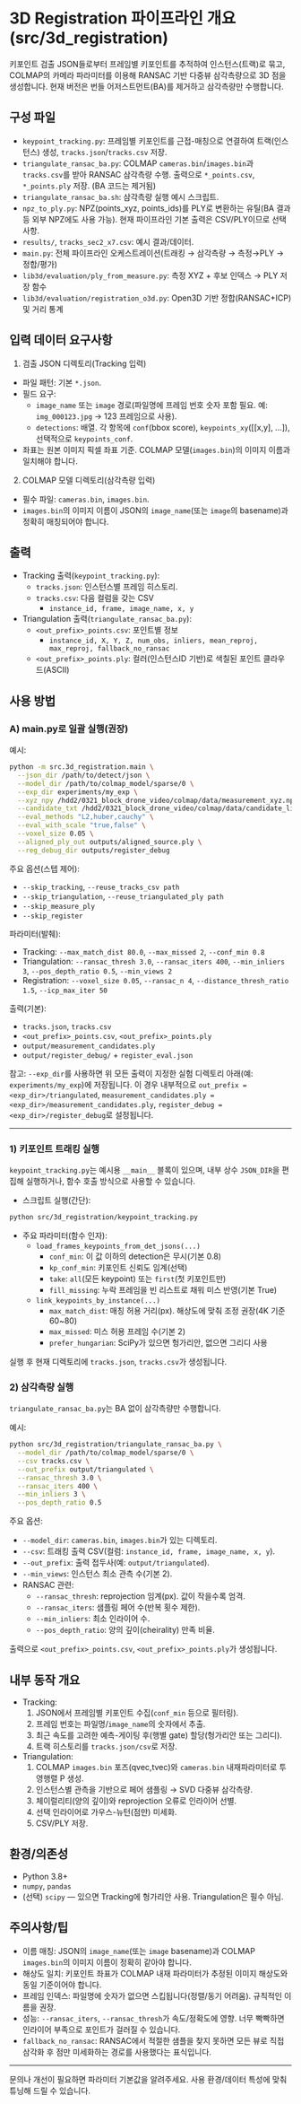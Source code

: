 # 3D Registration 파이프라인 개요 (src/3d_registration)

키포인트 검출 JSON들로부터 프레임별 키포인트를 추적하여 인스턴스(트랙)로 묶고, COLMAP의 카메라 파라미터를 이용해 RANSAC 기반 다중뷰 삼각측량으로 3D 점을 생성합니다. 현재 버전은 번들 어저스트먼트(BA)를 제거하고 삼각측량만 수행합니다.

## 구성 파일
- `keypoint_tracking.py`: 프레임별 키포인트를 근접-매칭으로 연결하여 트랙(인스턴스) 생성, `tracks.json`/`tracks.csv` 저장.
- `triangulate_ransac_ba.py`: COLMAP `cameras.bin`/`images.bin`과 `tracks.csv`를 받아 RANSAC 삼각측량 수행. 출력으로 `*_points.csv`, `*_points.ply` 저장. (BA 코드는 제거됨)
- `triangulate_ransac_ba.sh`: 삼각측량 실행 예시 스크립트.
- `npz_to_ply.py`: NPZ(points_xyz, points_ids)를 PLY로 변환하는 유틸(BA 결과 등 외부 NPZ에도 사용 가능). 현재 파이프라인 기본 출력은 CSV/PLY이므로 선택 사항.
- `results/`, `tracks_sec2_x7.csv`: 예시 결과/데이터.
 - `main.py`: 전체 파이프라인 오케스트레이션(트래킹 → 삼각측량 → 측정→PLY → 정합/평가)
 - `lib3d/evaluation/ply_from_measure.py`: 측정 XYZ + 후보 인덱스 → PLY 저장 함수
 - `lib3d/evaluation/registration_o3d.py`: Open3D 기반 정합(RANSAC+ICP) 및 거리 통계

## 입력 데이터 요구사항
1) 검출 JSON 디렉토리(Tracking 입력)
- 파일 패턴: 기본 `*.json`.
- 필드 요구:
  - `image_name` 또는 `image` 경로(파일명에 프레임 번호 숫자 포함 필요. 예: `img_000123.jpg` → 123 프레임으로 사용).
  - `detections`: 배열. 각 항목에 `conf`(bbox score), `keypoints_xy`([[x,y], ...]), 선택적으로 `keypoints_conf`.
- 좌표는 원본 이미지 픽셀 좌표 기준. COLMAP 모델(`images.bin`)의 이미지 이름과 일치해야 합니다.

2) COLMAP 모델 디렉토리(삼각측량 입력)
- 필수 파일: `cameras.bin`, `images.bin`.
- `images.bin`의 이미지 이름이 JSON의 `image_name`(또는 `image`의 basename)과 정확히 매칭되어야 합니다.

## 출력
- Tracking 출력(`keypoint_tracking.py`):
  - `tracks.json`: 인스턴스별 프레임 히스토리.
  - `tracks.csv`: 다음 컬럼을 갖는 CSV
    - `instance_id, frame, image_name, x, y`
- Triangulation 출력(`triangulate_ransac_ba.py`):
  - `<out_prefix>_points.csv`: 포인트별 정보
    - `instance_id, X, Y, Z, num_obs, inliers, mean_reproj, max_reproj, fallback_no_ransac`
  - `<out_prefix>_points.ply`: 컬러(인스턴스ID 기반)로 색칠된 포인트 클라우드(ASCII)

## 사용 방법
### A) main.py로 일괄 실행(권장)
예시:
```bash
python -m src.3d_registration.main \
  --json_dir /path/to/detect/json \
  --model_dir /path/to/colmap_model/sparse/0 \
  --exp_dir experiments/my_exp \
  --xyz_npy /hdd2/0321_block_drone_video/colmap/data/measurement_xyz.npy \
  --candidate_txt /hdd2/0321_block_drone_video/colmap/data/candidate_list.txt \
  --eval_methods "L2,huber,cauchy" \
  --eval_with_scale "true,false" \
  --voxel_size 0.05 \
  --aligned_ply_out outputs/aligned_source.ply \
  --reg_debug_dir outputs/register_debug
```

주요 옵션(스텝 제어):
- `--skip_tracking`, `--reuse_tracks_csv path`
- `--skip_triangulation`, `--reuse_triangulated_ply path`
- `--skip_measure_ply`
- `--skip_register`

파라미터(발췌):
- Tracking: `--max_match_dist 80.0`, `--max_missed 2`, `--conf_min 0.8`
- Triangulation: `--ransac_thresh 3.0`, `--ransac_iters 400`, `--min_inliers 3`, `--pos_depth_ratio 0.5`, `--min_views 2`
- Registration: `--voxel_size 0.05`, `--ransac_n 4`, `--distance_thresh_ratio 1.5`, `--icp_max_iter 50`

출력(기본):
- `tracks.json`, `tracks.csv`
- `<out_prefix>_points.csv`, `<out_prefix>_points.ply`
- `output/measurement_candidates.ply`
- `output/register_debug/` + `register_eval.json`

참고: `--exp_dir`를 사용하면 위 모든 출력이 지정한 실험 디렉토리 아래(예: `experiments/my_exp`)에 저장됩니다. 이 경우 내부적으로 `out_prefix = <exp_dir>/triangulated`, `measurement_candidates.ply = <exp_dir>/measurement_candidates.ply`, `register_debug = <exp_dir>/register_debug`로 설정됩니다.

---
### 1) 키포인트 트래킹 실행
`keypoint_tracking.py`는 예시용 `__main__` 블록이 있으며, 내부 상수 `JSON_DIR`을 편집해 실행하거나, 함수 호출 방식으로 사용할 수 있습니다.

- 스크립트 실행(간단):
```bash
python src/3d_registration/keypoint_tracking.py
```
- 주요 파라미터(함수 인자):
  - `load_frames_keypoints_from_det_jsons(...)`
    - `conf_min`: 이 값 이하의 detection은 무시(기본 0.8)
    - `kp_conf_min`: 키포인트 신뢰도 임계(선택)
    - `take`: `all`(모든 keypoint) 또는 `first`(첫 키포인트만)
    - `fill_missing`: 누락 프레임을 빈 리스트로 채워 미스 반영(기본 True)
  - `link_keypoints_by_instance(...)`
    - `max_match_dist`: 매칭 허용 거리(px). 해상도에 맞춰 조정 권장(4K 기준 60~80)
    - `max_missed`: 미스 허용 프레임 수(기본 2)
    - `prefer_hungarian`: SciPy가 있으면 헝가리안, 없으면 그리디 사용

실행 후 현재 디렉토리에 `tracks.json`, `tracks.csv`가 생성됩니다.

### 2) 삼각측량 실행
`triangulate_ransac_ba.py`는 BA 없이 삼각측량만 수행합니다.

예시:
```bash
python src/3d_registration/triangulate_ransac_ba.py \
  --model_dir /path/to/colmap_model/sparse/0 \
  --csv tracks.csv \
  --out_prefix output/triangulated \
  --ransac_thresh 3.0 \
  --ransac_iters 400 \
  --min_inliers 3 \
  --pos_depth_ratio 0.5
```

주요 옵션:
- `--model_dir`: `cameras.bin`, `images.bin`가 있는 디렉토리.
- `--csv`: 트래킹 출력 CSV(컬럼: `instance_id, frame, image_name, x, y`).
- `--out_prefix`: 출력 접두사(예: `output/triangulated`).
- `--min_views`: 인스턴스 최소 관측 수(기본 2).
- RANSAC 관련:
  - `--ransac_thresh`: reprojection 임계(px). 값이 작을수록 엄격.
  - `--ransac_iters`: 샘플링 페어 수(반복 횟수 제한).
  - `--min_inliers`: 최소 인라이어 수.
  - `--pos_depth_ratio`: 양의 깊이(cheirality) 만족 비율.

출력으로 `<out_prefix>_points.csv`, `<out_prefix>_points.ply`가 생성됩니다.

## 내부 동작 개요
- Tracking:
  1. JSON에서 프레임별 키포인트 수집(`conf_min` 등으로 필터링).
  2. 프레임 번호는 파일명/`image_name`의 숫자에서 추출.
  3. 최근 속도를 고려한 예측-게이팅 후(행별 gate) 할당(헝가리안 또는 그리디).
  4. 트랙 히스토리를 `tracks.json/csv`로 저장.
- Triangulation:
  1. COLMAP `images.bin` 포즈(qvec,tvec)와 `cameras.bin` 내재파라미터로 투영행렬 P 생성.
  2. 인스턴스별 관측을 기반으로 페어 샘플링 → SVD 다중뷰 삼각측량.
  3. 체이럴리티(양의 깊이)와 reprojection 오류로 인라이어 선별.
  4. 선택 인라이어로 가우스-뉴턴(점만) 미세화.
  5. CSV/PLY 저장.

## 환경/의존성
- Python 3.8+
- `numpy`, `pandas`
- (선택) `scipy` — 있으면 Tracking에 헝가리안 사용. Triangulation은 필수 아님.

## 주의사항/팁
- 이름 매칭: JSON의 `image_name`(또는 `image` basename)과 COLMAP `images.bin`의 이미지 이름이 정확히 같아야 합니다.
- 해상도 일치: 키포인트 좌표가 COLMAP 내재 파라미터가 추정된 이미지 해상도와 동일 기준이어야 합니다.
- 프레임 인덱스: 파일명에 숫자가 없으면 스킵됩니다(정렬/동기 어려움). 규칙적인 이름을 권장.
- 성능: `--ransac_iters`, `--ransac_thresh`가 속도/정확도에 영향. 너무 빡빡하면 인라이어 부족으로 포인트가 걸러질 수 있습니다.
- `fallback_no_ransac`: RANSAC에서 적절한 샘플을 찾지 못하면 모든 뷰로 직접 삼각화 후 점만 미세화하는 경로를 사용했다는 표식입니다.

---
문의나 개선이 필요하면 파라미터 기본값을 알려주세요. 사용 환경/데이터 특성에 맞춰 튜닝해 드릴 수 있습니다.
